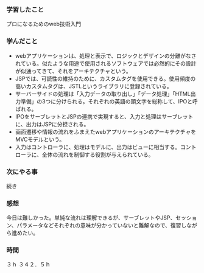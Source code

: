 ### 学習したこと
プロになるためのweb技術入門
### 学んだこと
- webアプリケーションは、処理と表示で、ロジックとデザインの分離がなされている。似たような用途で使用されるソフトウェアでは必然的にその設計が似通ってきて、それをアーキテクチャという。
- JSPでは、可読性の維持のために、カスタムタグを使用できる。使用頻度の高いカスタムタグは、JSTLというライブラリに登録されている。
- サーバーサイドの処理は「入力データの取り出し」「データ処理」「HTML出力準備」の3つに分けられる。それぞれの英語の頭文字を総称して、IPOと呼ばれる。
- IPOをサーブレットとJSPの連携で実現すると、入力と処理はサーブレットに、出力はJSPに分担される。
- 画面遷移や情報の流れをふまえたwebアプリケーションのアーキテクチャをMVCモデルという。
- 入力はコントローラに、処理はモデルに、出力はビューに相当する。コントローラに、全体の流れを制御する役割が与えられている。
### 次にやる事
続き
### 感想
今日は難しかった。単純な流れは理解できるが、サーブレットやJSP、セッション、パラメータなどそれぞれの意味が分かっていないと難解なので、復習しながら進めたい。
### 時間
３ｈ
３４２．５ｈ
